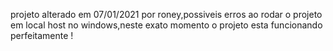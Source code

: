 
projeto alterado em 07/01/2021 por roney,possiveis erros ao rodar o projeto em local host no windows,neste exato momento o projeto esta funcionando perfeitamente !